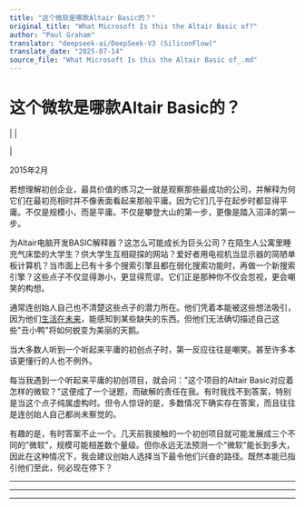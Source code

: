 ```yaml
---
title: "这个微软是哪款Altair Basic的？"
original_title: "What Microsoft Is this the Altair Basic of?"
author: "Paul Graham"
translator: "deepseek-ai/DeepSeek-V3 (SiliconFlow)"
translate_date: "2025-07-14"
source_file: "What Microsoft Is this the Altair Basic of_.md"
---
```


# 这个微软是哪款Altair Basic的？

| | [](index.html)  
  
|   
  
2015年2月  
  
若想理解初创企业，最具价值的练习之一就是观察那些最成功的公司，并解释为何它们在最初亮相时并不像表面看起来那般平庸。因为它们几乎在起步时都显得平庸。不仅是规模小，而是平庸。不仅是攀登大山的第一步，更像是踏入沼泽的第一步。  
  
为Altair电脑开发BASIC解释器？这怎么可能成长为巨头公司？在陌生人公寓里睡充气床垫的大学生？供大学生互相窥探的网站？爱好者用电视机当显示器的简陋单板计算机？当市面上已有十多个搜索引擎且都在弱化搜索功能时，再做一个新搜索引擎？这些点子不仅显得渺小，更显得荒谬。它们正是那种你不仅会忽视，更会嘲笑的构想。  
  
通常连创始人自己也不清楚这些点子的潜力所在。他们凭着本能被这些想法吸引，因为他们[生活在未来](startupideas.html)，能感知到某些缺失的东西。但他们无法确切描述自己这些"丑小鸭"将如何蜕变为美丽的天鹅。  
  
当大多数人听到一个听起来平庸的初创点子时，第一反应往往是嘲笑。甚至许多本该更懂行的人也不例外。  
  
每当我遇到一个听起来平庸的初创项目，就会问："这个项目的Altair Basic对应着怎样的微软？"这便成了一个谜题，而破解的责任在我。有时我找不到答案，特别是当这个点子纯属虚构时。但令人惊讶的是，多数情况下确实存在答案，而且往往是连创始人自己都尚未察觉的。  
  
有趣的是，有时答案不止一个。几天前我接触的一个初创项目就可能发展成三个不同的"微软"，规模可能相差数个量级。但你永远无法预测一个"微软"能长到多大，因此在这种情况下，我会建议创始人选择当下最令他们兴奋的路径。既然本能已指引他们至此，何必现在停下？  
  
  
---  
  
  

* * *  
  
---